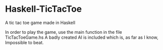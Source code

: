 # Haskell-TicTacToe
A tic tac toe game made in Haskell

In order to play the game, use the main function in the file TicTacToeGame.hs 
A badly created AI is included which is, as far as I know, Impossible to beat.
